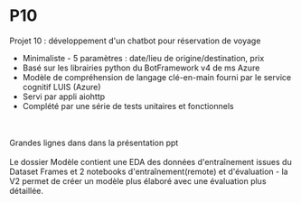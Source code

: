 # P10
Projet 10 : développement d'un chatbot pour réservation de voyage 
- Minimaliste - 5 paramètres : date/lieu de origine/destination, prix
- Basé sur les librairies python du BotFramework v4 de ms Azure
- Modèle de compréhension de langage clé-en-main fourni par le service cognitif LUIS (Azure)
- Servi par appli aiohttp
- Complété par une série de tests unitaires et fonctionnels

<br><br>
Grandes lignes dans dans la présentation ppt<br><br>
Le dossier Modèle contient une EDA des données d'entraînement issues du Dataset Frames et 2 notebooks d'entraînement(remote) et d'évaluation - la V2 permet de créer un modèle plus élaboré avec une évaluation plus détaillée. 

